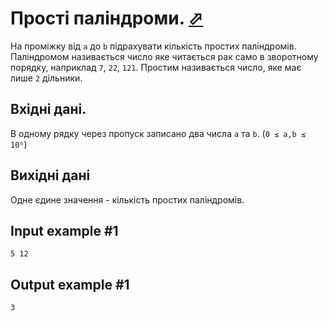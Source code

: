 # Прості паліндроми. [⬀](https://www.e-olymp.com/en/problems/8289)

На проміжку від `a` до `b` підрахувати кількість простих паліндромів. Паліндромом називається число яке читається рак само в зворотному порядку, наприклад `7`, `22`, `121`. Простим називається число, яке має лише `2` дільники.

## Вхідні дані.

В одному рядку через пропуск записано два числа `a` та `b`. (`0 ≤ a,b ≤ 10⁶`)

## Вихідні дані

Одне єдине значення - кількість простих паліндромів.

## Input example #1
```
5 12
```

## Output example #1
```
3
```
